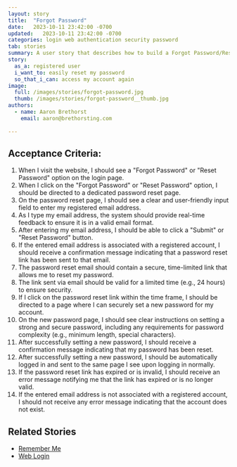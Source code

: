 ```yaml
---
layout: story
title:  "Forgot Password"
date:   2023-10-11 23:42:00 -0700
updated:   2023-10-11 23:42:00 -0700
categories: login web authentication security password
tab: stories
summary: A user story that describes how to build a Forgot Password/Reset Password experience for a SaaS product.
story:
  as_a: registered user
  i_want_to: easily reset my password
  so_that_i_can: access my account again
image:
  full: /images/stories/forgot-password.jpg
  thumb: /images/stories/forgot-password__thumb.jpg
authors:
  - name: Aaron Brethorst
    email: aaron@brethorsting.com
  
---
```


## Acceptance Criteria:

1. When I visit the website, I should see a "Forgot Password" or "Reset Password" option on the login page.
1. When I click on the "Forgot Password" or "Reset Password" option, I should be directed to a dedicated password reset page.
1. On the password reset page, I should see a clear and user-friendly input field to enter my registered email address.
1. As I type my email address, the system should provide real-time feedback to ensure it is in a valid email format.
1. After entering my email address, I should be able to click a "Submit" or "Reset Password" button.
1. If the entered email address is associated with a registered account, I should receive a confirmation message indicating that a password reset link has been sent to that email.
1. The password reset email should contain a secure, time-limited link that allows me to reset my password.
1. The link sent via email should be valid for a limited time (e.g., 24 hours) to ensure security.
1. If I click on the password reset link within the time frame, I should be directed to a page where I can securely set a new password for my account.
1. On the new password page, I should see clear instructions on setting a strong and secure password, including any requirements for password complexity (e.g., minimum length, special characters).
1. After successfully setting a new password, I should receive a confirmation message indicating that my password has been reset.
1. After successfully setting a new password, I should be automatically logged in and sent to the same page I see upon logging in normally.
1. If the password reset link has expired or is invalid, I should receive an error message notifying me that the link has expired or is no longer valid.
1. If the entered email address is not associated with a registered account, I should not receive any error message indicating that the account does not exist.

## Related Stories

* [Remember Me](/stories/remember-me)
* [Web Login](/stories/web-login)